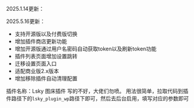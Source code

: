 2025.1.14更新：

2025.5.16更新：

* 支持开源版以及付费版切换
* 增加插件商店更新功能
* 增加开源版通过用户名密码自动获取token以及刷新token功能
* 插件列表页面增加设置跳转
* 迁移设置页面入口
* 适配商业版2.x版本
* 增加移除插件自动清理配置

插件名称：Lsky 图床插件
写的不好，大佬们勿喷。
用法很简单，拉取代码到插件路径下的`lsky_plugin_wp`路径下即可，然后去后台启用，填写对应的参数即可
